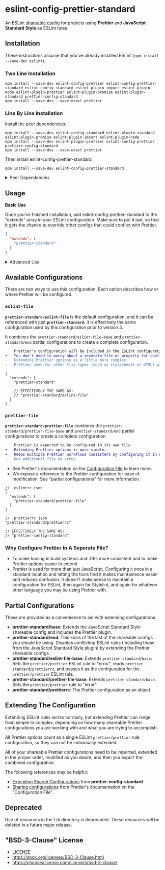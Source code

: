 # eslint-config-prettier-standard

An ESLint [shareable config](http://eslint.org/docs/developer-guide/shareable-configs)
for projects using **Prettier** and **JavaScript Standard Style** as ESLint
rules.

## Installation

These instructions assume that you've already installed ESLint
(`npm install --save-dev eslint`).

### Two Line Installation

```
npm install --save-dev eslint-config-prettier eslint-config-prettier-standard eslint-config-standard eslint-plugin-import eslint-plugin-node eslint-plugin-prettier eslint-plugin-promise eslint-plugin-standard prettier-config-standard
npm install --save-dev --save-exact prettier
```

### Line By Line Installation

Install the peer dependencies:

```
npm install --save-dev eslint-config-standard eslint-plugin-standard eslint-plugin-promise eslint-plugin-import eslint-plugin-node
npm install --save-dev eslint-plugin-prettier eslint-config-prettier prettier-config-standard
npm install --save-dev --save-exact prettier
```

Then install eslint-config-prettier-standard:

```
npm install --save-dev eslint-config-prettier-standard
```

<details>
<summary>Peer Dependencies</summary>

**eslint-config-prettier-standard** has four peer dependencies: 
[**eslint-config-prettier**](https://github.com/prettier/eslint-config-prettier), 
[**eslint-config-standard**](https://github.com/standard/eslint-config-standard), 
[**eslint-plugin-prettier**](https://github.com/prettier/eslint-plugin-prettier), 
and [**prettier-config-standard**](https://github.com/npetruzzelli/prettier-config-standard). 
Some of which have their own peer dependencies.

| Descendant `peerDependency` | depended upon by         |
| --------------------------- | ------------------------ |
| **eslint**                  | _everything!_            |
| **eslint-plugin-import**    | • eslint-config-standard |
| **eslint-plugin-node**      | • eslint-config-standard |
| **eslint-plugin-promise**   | • eslint-config-standard |
| **eslint-plugin-standard**  | • eslint-config-standard |
| **prettier**                | • eslint-plugin-prettier |

</details>

## Usage

**Basic Use**

Once you've finished installation, add eslint-config-prettier-standard to the 
"extends" array in your ESLint configuration. Make sure to put it last, so that
it gets the chance to override other configs that could conflict with Prettier.

```json
{
  "extends": [
    "prettier-standard"
  ]
}
```

<details>
<summary>Advanced Use</summary>

### Extending The Base Configuration.

If you are making a custom configuration that absolutely must extend a different 
configuration between Standard and Prettier, you can extend the base 
configuration instead.

```json
{
  "extends": [
    "prettier-standard/eslint-file-base",
    "foo",
    "bar",
    "prettier-standard/end"
  ]
}
```

_`prettier-standard/eslint-file-base` is available for those configuring
Prettier through its own configuration files. See "Partial Configurations" for
possible options._

### Other Prettier Configurations

**eslint-config-prettier** comes with a number of additional configurations. To
use them, extend them after "prettier-standard".


```json
{
  "extends": [
    "prettier-standard",
    "prettier/flowtype",
    "prettier/react"
  ]
}
```

_These configurations disable rules provided by their respective plugins that
could conflict with Prettier. Configurations like this that are provided by
other modules should be placed after "prettier-standard" for consistent and
expect behavior._
</details>

## Available Configurations

There are two ways to use this configuration. Each option describes how or where
Prettier will be configured.


### `eslint-file`

**`prettier-standard/eslint-file`** is the default configuration, and it can be
referenced with just **`prettier-standard`**. It is effectively the same
configuration used by this configuration prior to version 3.

It combines the `prettier-standard/eslint-file-base` and `prettier-standard/end`
partial configurations to create a complete configuration.

```diff
    Prettier's configuration will be included in the ESLint configuration.
+   You don't need to worry about a seperate file or property for configuring Prettier
-   Extending Prettier options is a little more complex.
-   Prettier used for other file types (such as stylesheets or HTML) will need to be configured seperately.
```

```jsonc
{
  "extends": [
    "prettier-standard"
    
    // EFFECTIVELY THE SAME AS:
    // "prettier-standard/eslint-file"
  ]
}
```


### `prettier-file`

**`prettier-standard/prettier-file`** combines the 
`prettier-standard/prettier-file-base` and `prettier-standard/end` partial
configurations to create a complete configuration.

```diff
    Prettier is expected to be configured in its own file
+   Extending Prettier options is more simple.
+   Keeps multiple Prettier workflows consistent by configuring it in one location.
-   One additional file to setup
```

-   See Prettier's documentation on the 
    [Configuration File](https://prettier.io/docs/en/configuration.html) to
    learn more.
-   We expose a reference to the Prettier configuration for ease of 
    modification. See "partial configurations" for more information.


```jsonc
// .eslintrc.json
{
  "extends": [
    "prettier-standard/prettier-file"
  ]
}
```

```jsonc
// .prettierrc.json
"prettier-standard/prettierrc"

// EFFECTIVELY THE SAME AS:
// "prettier-config-standard"
```

### Why Configure Prettier In A Seperate File?

-   To make tooling in build systems and IDEs more consistent and to make
    Prettier options easier to extend.
-   Prettier is used for more than just JavaScript. Configuring it once in a
    standard location and letting the tools find it makes maintainence easier
    and reduces confusion. It doesn't make sense to maintain a configuration for
    ESLint, then again for Stylelint, and again for whatever other language you
    may be using Prettier with.


## Partial Configurations

These are provided as a convenience to aid with extending configurations.

-   **prettier-standard/base**: Extends the JavaScript Standard Style shareable 
    config and includes the Prettier plugin.
-   **prettier-standard/end**: This kicks of the last of the shareable configs
    you should be using. Disables conflicting ESLint rules (Including those from 
    the JavaScript Standard Style plugin) by extending the Prettier shareable 
    configs.
-   **prettier-standard/eslint-file-base**: Extends `prettier-standard/base`. 
    Sets the `prettier/prettier` ESLint rule to "error", reads 
    `prettier-standard/prettierrc`, and passes it as the configuration for the 
    `prettier/prettier` ESLint rule.
-   **prettier-standard/prettier-file-base**: Extends `prettier-standard/base`. 
    Sets the `prettier/prettier` rule to "error".
-   **prettier-standard/prettierrc**: The Prettier configuration as an object.


## Extending The Configuration

Extending ESLint rules works normally, but extending Prettier can range from
simple to complex, depending on how many shareable Prettier configurations you
are working with and what you are trying to accomplish.

All Prettier options count as a single ESLint `prettier/prettier` rule
configuration, so they can not be individually extended.

All of your shareable Prettier configurations need to be imported, extended in
the proper order, modified as you desire, and then you export the combined
configuration.

The following references may be helpful:

-   [Extending Shared Configurations](https://github.com/npetruzzelli/prettier-config-standard#extending-shared-configurations) 
    from **prettier-config-standard**
-   [Sharing configurations](https://prettier.io/docs/en/configuration.html#sharing-configurations) 
    from Prettier's documentation on the "Configuration File".


## Deprecated

Use of resources in the `lib` directory is deprecated. These resources will be 
deleted in a future major release.


## "BSD-3-Clause" License

-   [LICENSE](LICENSE)
-   <https://spdx.org/licenses/BSD-3-Clause.html>
-   <https://choosealicense.com/licenses/bsd-3-clause/>
